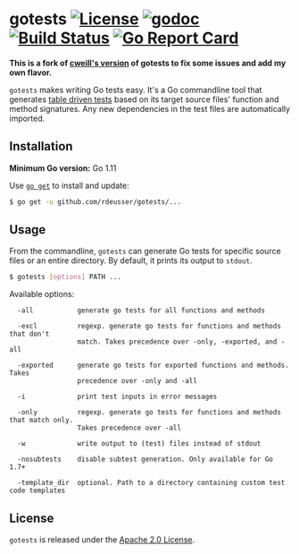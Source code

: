 # gotests [![License](https://img.shields.io/badge/license-Apache%202.0-blue.svg)](https://github.com/rdeusser/gotests/blob/master/LICENSE) [![godoc](https://img.shields.io/badge/go-documentation-blue.svg)](https://godoc.org/github.com/rdeusser/gotests) [![Build Status](https://travis-ci.org/rdeusser/gotests.svg?branch=master)](https://travis-ci.org/rdeusser/gotests) [![Go Report Card](https://goreportcard.com/badge/github.com/rdeusser/gotests)](https://goreportcard.com/report/github.com/rdeusser/gotests)

**This is a fork of [cweill's version](https://github.com/cweill/gotests) of gotests to fix some issues and add my own flavor.**

`gotests` makes writing Go tests easy. It's a Go commandline tool that generates [table driven tests](https://github.com/golang/go/wiki/TableDrivenTests) based on its target source files' function and method signatures. Any new dependencies in the test files are automatically imported.

## Installation

__Minimum Go version:__ Go 1.11

Use [`go get`](https://golang.org/cmd/go/#hdr-Download_and_install_packages_and_dependencies) to install and update:

```sh
$ go get -u github.com/rdeusser/gotests/...
```

## Usage

From the commandline, `gotests` can generate Go tests for specific source files or an entire directory. By default, it prints its output to `stdout`.

```sh
$ gotests [options] PATH ...
```

Available options:

```
  -all           generate go tests for all functions and methods

  -excl          regexp. generate go tests for functions and methods that don't
                 match. Takes precedence over -only, -exported, and -all

  -exported      generate go tests for exported functions and methods. Takes
                 precedence over -only and -all

  -i             print test inputs in error messages

  -only          regexp. generate go tests for functions and methods that match only.
                 Takes precedence over -all

  -w             write output to (test) files instead of stdout

  -nosubtests    disable subtest generation. Only available for Go 1.7+

  -template_dir  optional. Path to a directory containing custom test code templates
```

## License

`gotests` is released under the [Apache 2.0 License](http://www.apache.org/licenses/LICENSE-2.0).

